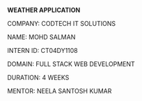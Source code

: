 **WEATHER APPLICATION**

COMPANY: CODTECH IT SOLUTIONS

NAME: MOHD SALMAN

INTERN ID: CT04DY1108

DOMAIN: FULL STACK WEB DEVELOPMENT

DURATION: 4 WEEKS

MENTOR: NEELA SANTOSH KUMAR
